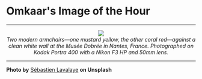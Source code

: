 # Omkaar's Image of the Hour

---

<div align="center">

<a href="https://unsplash.com/photos/two-colorful-chairs-sit-against-a-white-wall-jAYDj_NlLVw">
  <img src="https://images.unsplash.com/photo-1750024774702-1fd1a377fdfb?crop=entropy&cs=tinysrgb&fit=max&fm=jpg&ixid=M3w3NjA2Nzh8MHwxfHJhbmRvbXx8fHx8fHx8fDE3NTIwNDgwMDB8&ixlib=rb-4.1.0&q=80&w=1080" style="max-width:100%; height:auto;">
</a>

<br>
<i>Two modern armchairs—one mustard yellow, the other coral red—against a clean white wall at the Musée Dobrée in Nantes, France. Photographed on Kodak Portra 400 with a Nikon F3 HP and 50mm lens.</i>

</div>

---

**Photo by** [Sébastien Lavalaye](https://unsplash.com/@pelloche) **on Unsplash**
